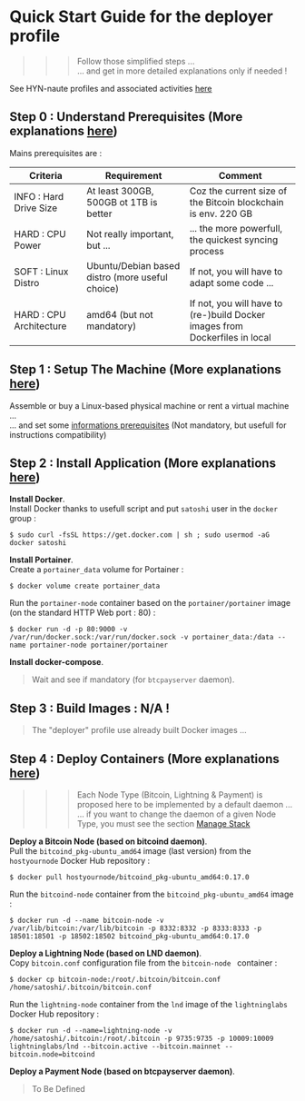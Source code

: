 # Quick Start Guide for the deployer profile
>>> Follow those simplified steps ...   
... and get in more detailed explanations only if needed !  

See HYN-naute profiles and associated activities <A href="https://github.com/babonet13/HostYourNode/blob/master/Who/Profiles.md">here</A>

Step 0 : Understand Prerequisites (More explanations <A href="https://github.com/babonet13/HostYourNode/tree/master/HowTo/0_UnderstandPrerequisites">here</A>)
-
Mains prerequisites are :
<table>
    <thead>
        <tr>
            <th>Criteria</th>
            <th>Requirement</th>
            <th>Comment</th>
        </tr>
    </thead>
    <tbody>
        <tr>
            <td>INFO : Hard Drive Size</td>
            <td>At least 300GB, 500GB ot 1TB is better</td>
            <td>Coz the current size of the Bitcoin blockchain is env. 220 GB</td>
        </tr>
        <tr>
            <td>HARD : CPU Power</td>
            <td>Not really important, but ...</td>
            <td>... the more powerfull, the quickest syncing process</td>
        </tr>
        <tr>
            <td>SOFT : Linux Distro</td>
            <td>Ubuntu/Debian based distro (more useful choice)</td>
            <td>If not, you will have to adapt some code ...</td>
        </tr>
        <tr>
            <td>HARD : CPU Architecture</td>
            <td>amd64 (but not mandatory)</td>
            <td>If not, you will have to (re-)build Docker images from Dockerfiles in local</td>
        </tr>
    </tbody>
</table>


Step 1 : Setup The Machine (More explanations <A href="https://github.com/babonet13/HostYourNode/tree/master/HowTo/1_SetupTheMachine">here</A>)
-
Assemble or buy a Linux-based physical machine or rent a virtual machine ...   
... and set some <A href="https://github.com/babonet13/HostYourNode/blob/master/HowTo/1_SetupTheMachine/SetInformationPrerequisites.md">informations prerequisites<A/> (Not mandatory, but usefull for instructions compatibility)

Step 2 : Install Application (More explanations <A href="https://github.com/babonet13/HostYourNode/tree/master/HowTo/2_InstallApplications">here</A>)
-
__Install Docker__.    
Install Docker thanks to usefull script and put ```satoshi``` user in the ```docker``` group :
<pre><code>$ sudo curl -fsSL https://get.docker.com | sh ; sudo usermod -aG docker satoshi</code></pre>

__Install Portainer__.  
Create a ```portainer_data``` volume for Portainer :
<pre><code>$ docker volume create portainer_data</code></pre>

Run the ```portainer-node``` container based on the ```portainer/portainer``` image (on the standard HTTP Web port : 80) :
<pre><code>$ docker run -d -p 80:9000 -v /var/run/docker.sock:/var/run/docker.sock -v portainer_data:/data --name portainer-node portainer/portainer</code></pre>

__Install docker-compose__.    
> Wait and see if mandatory (for ```btcpayserver``` daemon).

Step 3 : Build Images : N/A !
-
> The "deployer" profile use already built Docker images ...

Step 4 : Deploy Containers (More explanations <A href="https://github.com/babonet13/HostYourNode/tree/master/HowTo/5_DeployContainers">here</A>)
-
>>> Each Node Type (Bitcoin, Lightning & Payment) is proposed here to be implemented by a default daemon ...
... if you want to change the daemon of a given Node Type, you must see the section <A href="https://github.com/babonet13/HostYourNode/tree/master/HowTo/7_ManageStack">Manage Stack</A>

__Deploy a Bitcoin Node (based on bitcoind daemon)__.   
Pull the ```bitcoind_pkg-ubuntu_amd64``` image (last version) from the ```hostyournode``` Docker Hub repository :
<pre><code>$ docker pull hostyournode/bitcoind_pkg-ubuntu_amd64:0.17.0</code></pre>

Run the ```bitcoind-node``` container from the ```bitcoind_pkg-ubuntu_amd64``` image :
<pre><code>$ docker run -d --name bitcoin-node -v /var/lib/bitcoin:/var/lib/bitcoin -p 8332:8332 -p 8333:8333 -p 18501:18501 -p 18502:18502 bitcoind_pkg-ubuntu_amd64:0.17.0</code></pre>

__Deploy a Lightning Node (based on LND daemon)__.   
Copy ```bitcoin.conf``` configuration file from the  ```bitcoin-node ``` container :
<pre><code>$ docker cp bitcoin-node:/root/.bitcoin/bitcoin.conf /home/satoshi/.bitcoin/bitcoin.conf</code></pre> 

Run the ```lightning-node``` container from the ```lnd``` image of the ```lightninglabs``` Docker Hub repository :
<pre><code>$ docker run -d --name=lightning-node -v /home/satoshi/.bitcoin:/root/.bitcoin -p 9735:9735 -p 10009:10009 lightninglabs/lnd --bitcoin.active --bitcoin.mainnet --bitcoin.node=bitcoind</code></pre>

__Deploy a Payment Node (based on btcpayserver daemon)__.  
> To Be Defined
